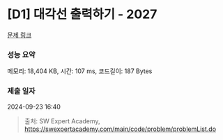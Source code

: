# [D1] 대각선 출력하기 - 2027 

[문제 링크](https://swexpertacademy.com/main/code/problem/problemDetail.do?contestProbId=AV5QFuZ6As0DFAUq) 

### 성능 요약

메모리: 18,404 KB, 시간: 107 ms, 코드길이: 187 Bytes

### 제출 일자

2024-09-23 16:40



> 출처: SW Expert Academy, https://swexpertacademy.com/main/code/problem/problemList.do